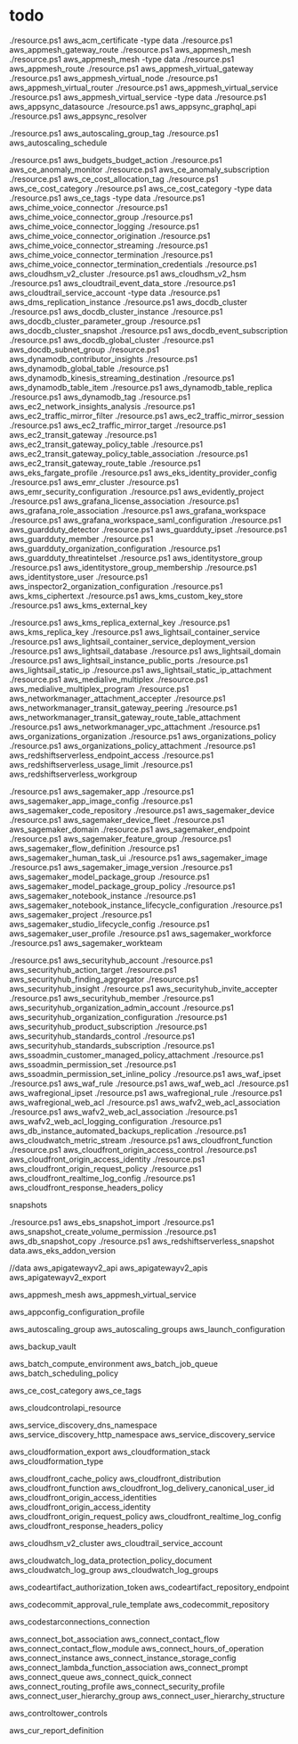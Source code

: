 # todo

./resource.ps1 aws_acm_certificate -type data
./resource.ps1 aws_appmesh_gateway_route
./resource.ps1 aws_appmesh_mesh
./resource.ps1 aws_appmesh_mesh -type data
./resource.ps1 aws_appmesh_route
./resource.ps1 aws_appmesh_virtual_gateway
./resource.ps1 aws_appmesh_virtual_node
./resource.ps1 aws_appmesh_virtual_router
./resource.ps1 aws_appmesh_virtual_service
./resource.ps1 aws_appmesh_virtual_service -type data
./resource.ps1 aws_appsync_datasource
./resource.ps1 aws_appsync_graphql_api
./resource.ps1 aws_appsync_resolver

./resource.ps1 aws_autoscaling_group_tag
./resource.ps1 aws_autoscaling_schedule

./resource.ps1 aws_budgets_budget_action
./resource.ps1 aws_ce_anomaly_monitor
./resource.ps1 aws_ce_anomaly_subscription
./resource.ps1 aws_ce_cost_allocation_tag
./resource.ps1 aws_ce_cost_category
./resource.ps1 aws_ce_cost_category -type data
./resource.ps1 aws_ce_tags -type data
./resource.ps1 aws_chime_voice_connector
./resource.ps1 aws_chime_voice_connector_group
./resource.ps1 aws_chime_voice_connector_logging
./resource.ps1 aws_chime_voice_connector_origination
./resource.ps1 aws_chime_voice_connector_streaming
./resource.ps1 aws_chime_voice_connector_termination
./resource.ps1 aws_chime_voice_connector_termination_credentials
./resource.ps1 aws_cloudhsm_v2_cluster
./resource.ps1 aws_cloudhsm_v2_hsm
./resource.ps1 aws_cloudtrail_event_data_store
./resource.ps1 aws_cloudtrail_service_account -type data
./resource.ps1 aws_dms_replication_instance
./resource.ps1 aws_docdb_cluster
./resource.ps1 aws_docdb_cluster_instance
./resource.ps1 aws_docdb_cluster_parameter_group
./resource.ps1 aws_docdb_cluster_snapshot
./resource.ps1 aws_docdb_event_subscription
./resource.ps1 aws_docdb_global_cluster
./resource.ps1 aws_docdb_subnet_group
./resource.ps1 aws_dynamodb_contributor_insights
./resource.ps1 aws_dynamodb_global_table
./resource.ps1 aws_dynamodb_kinesis_streaming_destination
./resource.ps1 aws_dynamodb_table_item
./resource.ps1 aws_dynamodb_table_replica
./resource.ps1 aws_dynamodb_tag
./resource.ps1 aws_ec2_network_insights_analysis
./resource.ps1 aws_ec2_traffic_mirror_filter
./resource.ps1 aws_ec2_traffic_mirror_session
./resource.ps1 aws_ec2_traffic_mirror_target
./resource.ps1 aws_ec2_transit_gateway
./resource.ps1 aws_ec2_transit_gateway_policy_table
./resource.ps1 aws_ec2_transit_gateway_policy_table_association
./resource.ps1 aws_ec2_transit_gateway_route_table
./resource.ps1 aws_eks_fargate_profile
./resource.ps1 aws_eks_identity_provider_config
./resource.ps1 aws_emr_cluster
./resource.ps1 aws_emr_security_configuration
./resource.ps1 aws_evidently_project
./resource.ps1 aws_grafana_license_association
./resource.ps1 aws_grafana_role_association
./resource.ps1 aws_grafana_workspace
./resource.ps1 aws_grafana_workspace_saml_configuration
./resource.ps1 aws_guardduty_detector
./resource.ps1 aws_guardduty_ipset
./resource.ps1 aws_guardduty_member
./resource.ps1 aws_guardduty_organization_configuration
./resource.ps1 aws_guardduty_threatintelset
./resource.ps1 aws_identitystore_group
./resource.ps1 aws_identitystore_group_membership
./resource.ps1 aws_identitystore_user
./resource.ps1 aws_inspector2_organization_configuration
./resource.ps1 aws_kms_ciphertext
./resource.ps1 aws_kms_custom_key_store
./resource.ps1 aws_kms_external_key

./resource.ps1 aws_kms_replica_external_key
./resource.ps1 aws_kms_replica_key
./resource.ps1 aws_lightsail_container_service
./resource.ps1 aws_lightsail_container_service_deployment_version
./resource.ps1 aws_lightsail_database
./resource.ps1 aws_lightsail_domain
./resource.ps1 aws_lightsail_instance_public_ports
./resource.ps1 aws_lightsail_static_ip
./resource.ps1 aws_lightsail_static_ip_attachment
./resource.ps1 aws_medialive_multiplex
./resource.ps1 aws_medialive_multiplex_program
./resource.ps1 aws_networkmanager_attachment_accepter
./resource.ps1 aws_networkmanager_transit_gateway_peering
./resource.ps1 aws_networkmanager_transit_gateway_route_table_attachment
./resource.ps1 aws_networkmanager_vpc_attachment
./resource.ps1 aws_organizations_organization
./resource.ps1 aws_organizations_policy
./resource.ps1 aws_organizations_policy_attachment
./resource.ps1 aws_redshiftserverless_endpoint_access
./resource.ps1 aws_redshiftserverless_usage_limit
./resource.ps1 aws_redshiftserverless_workgroup

./resource.ps1 aws_sagemaker_app
./resource.ps1 aws_sagemaker_app_image_config
./resource.ps1 aws_sagemaker_code_repository
./resource.ps1 aws_sagemaker_device
./resource.ps1 aws_sagemaker_device_fleet
./resource.ps1 aws_sagemaker_domain
./resource.ps1 aws_sagemaker_endpoint
./resource.ps1 aws_sagemaker_feature_group
./resource.ps1 aws_sagemaker_flow_definition
./resource.ps1 aws_sagemaker_human_task_ui
./resource.ps1 aws_sagemaker_image
./resource.ps1 aws_sagemaker_image_version
./resource.ps1 aws_sagemaker_model_package_group
./resource.ps1 aws_sagemaker_model_package_group_policy
./resource.ps1 aws_sagemaker_notebook_instance
./resource.ps1 aws_sagemaker_notebook_instance_lifecycle_configuration
./resource.ps1 aws_sagemaker_project
./resource.ps1 aws_sagemaker_studio_lifecycle_config
./resource.ps1 aws_sagemaker_user_profile
./resource.ps1 aws_sagemaker_workforce
./resource.ps1 aws_sagemaker_workteam

./resource.ps1 aws_securityhub_account
./resource.ps1 aws_securityhub_action_target
./resource.ps1 aws_securityhub_finding_aggregator
./resource.ps1 aws_securityhub_insight
./resource.ps1 aws_securityhub_invite_accepter
./resource.ps1 aws_securityhub_member
./resource.ps1 aws_securityhub_organization_admin_account
./resource.ps1 aws_securityhub_organization_configuration
./resource.ps1 aws_securityhub_product_subscription
./resource.ps1 aws_securityhub_standards_control
./resource.ps1 aws_securityhub_standards_subscription
./resource.ps1 aws_ssoadmin_customer_managed_policy_attachment
./resource.ps1 aws_ssoadmin_permission_set
./resource.ps1 aws_ssoadmin_permission_set_inline_policy
./resource.ps1 aws_waf_ipset
./resource.ps1 aws_waf_rule
./resource.ps1 aws_waf_web_acl
./resource.ps1 aws_wafregional_ipset
./resource.ps1 aws_wafregional_rule
./resource.ps1 aws_wafregional_web_acl
./resource.ps1 aws_wafv2_web_acl_association
./resource.ps1 aws_wafv2_web_acl_association
./resource.ps1 aws_wafv2_web_acl_logging_configuration
./resource.ps1 aws_db_instance_automated_backups_replication
./resource.ps1 aws_cloudwatch_metric_stream
./resource.ps1 aws_cloudfront_function
./resource.ps1 aws_cloudfront_origin_access_control
./resource.ps1 aws_cloudfront_origin_access_identity
./resource.ps1 aws_cloudfront_origin_request_policy
./resource.ps1 aws_cloudfront_realtime_log_config
./resource.ps1 aws_cloudfront_response_headers_policy

snapshots

./resource.ps1 aws_ebs_snapshot_import
./resource.ps1 aws_snapshot_create_volume_permission
./resource.ps1 aws_db_snapshot_copy
./resource.ps1 aws_redshiftserverless_snapshot
data.aws_eks_addon_version

//data
aws_apigatewayv2_api
aws_apigatewayv2_apis
aws_apigatewayv2_export

aws_appmesh_mesh
aws_appmesh_virtual_service

aws_appconfig_configuration_profile

aws_autoscaling_group
aws_autoscaling_groups
aws_launch_configuration

aws_backup_vault

aws_batch_compute_environment
aws_batch_job_queue
aws_batch_scheduling_policy

aws_ce_cost_category
aws_ce_tags

aws_cloudcontrolapi_resource

aws_service_discovery_dns_namespace
aws_service_discovery_http_namespace
aws_service_discovery_service

aws_cloudformation_export
aws_cloudformation_stack
aws_cloudformation_type

aws_cloudfront_cache_policy
aws_cloudfront_distribution
aws_cloudfront_function
aws_cloudfront_log_delivery_canonical_user_id
aws_cloudfront_origin_access_identities
aws_cloudfront_origin_access_identity
aws_cloudfront_origin_request_policy
aws_cloudfront_realtime_log_config
aws_cloudfront_response_headers_policy

aws_cloudhsm_v2_cluster
aws_cloudtrail_service_account

aws_cloudwatch_log_data_protection_policy_document
aws_cloudwatch_log_group
aws_cloudwatch_log_groups

aws_codeartifact_authorization_token
aws_codeartifact_repository_endpoint

aws_codecommit_approval_rule_template
aws_codecommit_repository

aws_codestarconnections_connection

aws_connect_bot_association
aws_connect_contact_flow
aws_connect_contact_flow_module
aws_connect_hours_of_operation
aws_connect_instance
aws_connect_instance_storage_config
aws_connect_lambda_function_association
aws_connect_prompt
aws_connect_queue
aws_connect_quick_connect
aws_connect_routing_profile
aws_connect_security_profile
aws_connect_user_hierarchy_group
aws_connect_user_hierarchy_structure

aws_controltower_controls

aws_cur_report_definition
